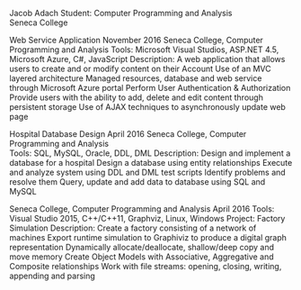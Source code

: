 
Jacob Adach
Student: Computer Programming and Analysis			
Seneca College



Web Service Application 						November 2016
Seneca College, Computer Programming and Analysis
Tools:              Microsoft Visual Studios, ASP.NET 4.5, Microsoft Azure, C#, JavaScript
Description:   A web application that allows users to create and or modify content on their Account
Use of an MVC layered architecture
Managed resources, database and web service through Microsoft Azure portal
Perform User Authentication & Authorization 
 Provide users with the ability to add, delete and edit content through persistent storage
Use of AJAX techniques to asynchronously update web page

Hospital Database Design    				     			April 2016
Seneca College, Computer Programming and Analysis         
Tools:              SQL, MySQL, Oracle, DDL, DML
Description:  Design and implement a database for a hospital
Design a database using entity relationships
Execute and analyze system using DDL and DML test scripts
Identify problems and resolve them
Query, update and add data to database using SQL and MySQL

Seneca College, Computer Programming and Analysis 				April 2016
Tools:             Visual Studio 2015, C++/C++11, Graphviz, Linux, Windows
Project:         Factory Simulation
Description: Create a factory consisting of a network of machines
Export runtime simulation to Graphiviz to produce a digital graph representation
Dynamically allocate/deallocate, shallow/deep copy and move memory
Create Object Models with Associative, Aggregative and Composite relationships
Work with file streams: opening, closing, writing, appending and parsing 

